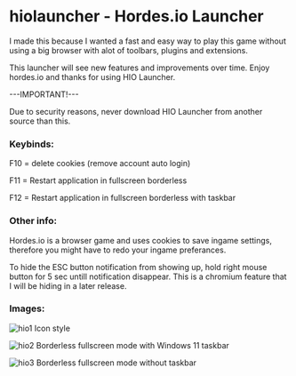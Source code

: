 # hiolauncher - Hordes.io Launcher
 
I made this because I wanted a fast and easy way to play this game without using a big browser with alot of toolbars, plugins and extensions.

This launcher will see new features and improvements over time. Enjoy hordes.io and thanks for using HIO Launcher.
 
 ---IMPORTANT!---
 
Due to security reasons, never download HIO Launcher from another source than this.
 
### Keybinds:

F10 = delete cookies (remove account auto login)

F11 = Restart application in fullscreen borderless

F12 = Restart application in fullscreen borderless with taskbar

### Other info:

Hordes.io is a browser game and uses cookies to save ingame settings, therefore you might have to redo your ingame preferances.

To hide the ESC button notification from showing up, hold right mouse button for 5 sec untill notification disappear. This is a chromium feature that I will be hiding in a later release.

### Images:



![hio1](https://user-images.githubusercontent.com/87275410/130730155-30019dd4-8757-4e67-9475-480f594c596f.png)
Icon style



![hio2](https://user-images.githubusercontent.com/87275410/130730181-2b30b4be-d8c8-4347-af08-e39d207ae8ab.png)
Borderless fullscreen mode with Windows 11 taskbar



![hio3](https://user-images.githubusercontent.com/87275410/130730245-dd8db376-d5fd-4987-a180-818c936660e6.png)
Borderless fullscreen mode without taskbar
